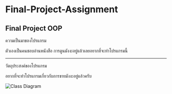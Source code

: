 # Final-Project-Assignment
Final Project OOP
---------------------------------------------------------------------------

ความเป็นมาของโปรแกรม


ตัวเองเป็นคนชอบอ่านหนังสือ การตูนมังงะอยู่แล้วเลยอยากที่จะทำโปรแกรมนี้

---------------------------------------------------------------------------
วัตถุประสงค์ของโปรแกรม


อยากที่จะทำโปรแกรมเกี่ยวกับการขายมังงะอยู่แล้วครับ










![Class Diagram](https://user-images.githubusercontent.com/101782705/164632356-2db67c56-6acb-4d95-b84f-1ee0663c7c5e.jpg)

